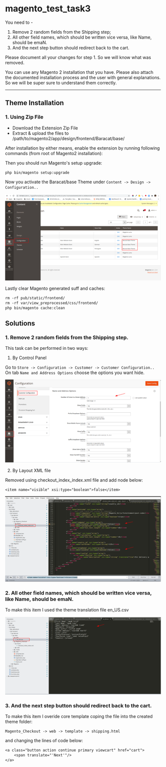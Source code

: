 # magento_test_task3
You need to -
1. Remove 2 random fields from the Shipping step;
2. All other field names, which should be written vice versa, like Name, should be emaN.
3. And the next step button should redirect back to the cart.

Please document all your changes for step 1. So we will know what was removed.

You can use any Magento 2 installation that you have.
Please also attach the documented installation process and the user with general explanations.
So we will be super sure to understand them correctly.

------------

Theme Installation 
------------

### 1. Using Zip File

* Download the Extension Zip File
* Extract & upload the files to /path/to/magento2/app/design/frontend/Baracat/base/

After installation by either means, enable the extension by running following commands (from root of Magento2 installation):

Then you should run Magento's setup upgrade:
```
php bin/magento setup:upgrade
```
Now you activate the Baracat/base Theme under `Content -> Design -> Configuration..`

![alt text](https://raw.githubusercontent.com/baracatuemura/magento_test_task3/master/_info/image1.png)

Lastly clear Magento generated suff and caches:
```
rm -rf pub/static/frontend/
rm -rf var/view_preprocessed/css/frontend/
php bin/magento cache:clean
```

Solutions
------------

### 1. Remove 2 random fields from the Shipping step.

This task can be performed in two ways:

1. By Control Panel

Go to `Store -> Configuration -> Customer -> Customer Configuration..`
On tab `Name and Address Options` choose the options you want hide.

![alt text](https://raw.githubusercontent.com/baracatuemura/magento_test_task3/master/_info/image4.png)


2. By Layout XML file

Removed using checkout_index_index.xml file and add node below:

```
<item name="visible" xsi:type="boolean">false</item>
```
![alt text](https://raw.githubusercontent.com/baracatuemura/magento_test_task3/master/_info/image2.png)

### 2. All other field names, which should be written vice versa, like Name, should be emaN.

To make this item I used the theme translation file en_US.csv

![alt text](https://raw.githubusercontent.com/baracatuemura/magento_test_task3/master/_info/image3.png)


### 3. And the next step button should redirect back to the cart.

To make this item I overide core template coping the file into the created theme folder:
```
Magento_Checkout -> web -> template -> shipping.html
```

and changing the lines of code below:

```
<a class="button action continue primary viewcart" href="cart">
    <span translate="'Next'"/>
</a>
 ```

